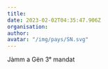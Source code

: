 ```yaml
---
title: 
date: 2023-02-02T04:35:47.906Z
organisation: 
author: 
avatar: "/img/pays/SN.svg"
---
```


Jàmm a Gën 3ᵉ mandat